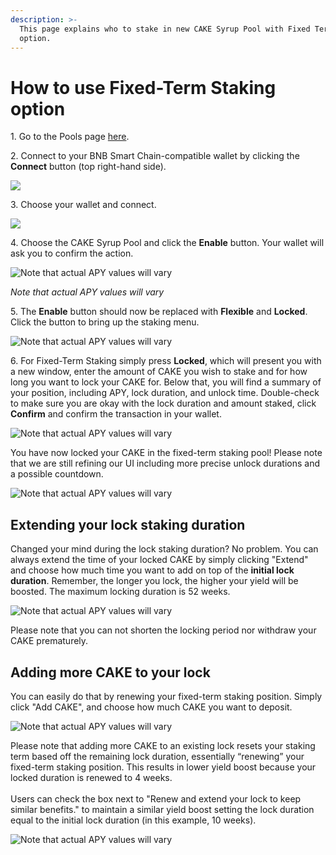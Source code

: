 ```yaml
---
description: >-
  This page explains who to stake in new CAKE Syrup Pool with Fixed Term Staking
  option.
---
```


# How to use Fixed-Term Staking option

1\. Go to the Pools page [here](https://pancakeswap.finance/pools).

2\. Connect to your BNB Smart Chain-compatible wallet by clicking the **Connect** button (top right-hand side).

![](<../../../.gitbook/assets/2-how-to-stake-in-syrup-pool (1) (1) (1) (2).png>)

3\. Choose your wallet and connect.

![](<../../../.gitbook/assets/3-how-to-stake-in-syrup-pool (1) (1) (2).png>)

4\. Choose the CAKE Syrup Pool and click the **Enable** button. Your wallet will ask you to confirm the action.

![Note that actual APY values will vary](../../../.gitbook/assets/cake-pool-notenable.png)

_Note that actual APY values will vary_

5\. The **Enable** button should now be replaced with **Flexible** and **Locked**. Click the button to bring up the staking menu.

![Note that actual APY values will vary](../../../.gitbook/assets/cake-pool-enabled1-small.png)

6\. For Fixed-Term Staking simply press **Locked**, which will present you with a new window, enter the amount of CAKE you wish to stake and for how long you want to lock your CAKE for. Below that, you will find a summary of your position, including APY, lock duration, and unlock time. Double-check to make sure you are okay with the lock duration and amount staked, click **Confirm** and confirm the transaction in your wallet.

![Note that actual APY values will vary](../../../.gitbook/assets/5-how-to-stake-in-fixed-pool.png)

You have now locked your CAKE in the fixed-term staking pool! Please note that we are still refining our UI including more precise unlock durations and a possible countdown.

![Note that actual APY values will vary](../../../.gitbook/assets/6-how-to-stake-in-fixed-pool.png)

## Extending your lock staking duration

Changed your mind during the lock staking duration? No problem. You can always extend the time of your locked CAKE by simply clicking "Extend" and choose how much time you want to add on top of the **initial lock duration**. Remember, the longer you lock, the higher your yield will be boosted. The maximum locking duration is 52 weeks.

![Note that actual APY values will vary](../../../.gitbook/assets/7-how-to-stake-in-fixed-pool.png)

Please note that you can not shorten the locking period nor withdraw your CAKE prematurely.

## Adding more CAKE to your lock

You can easily do that by renewing your fixed-term staking position. Simply click "Add CAKE", and choose how much CAKE you want to deposit.

![Note that actual APY values will vary](../../../.gitbook/assets/8-how-to-stake-in-fixed-pool.png)

Please note that adding more CAKE to an existing lock resets your staking term based off the remaining lock duration, essentially “renewing” your fixed-term staking position. This results in lower yield boost because your locked duration is renewed to 4 weeks. \
\
Users can check the box next to "Renew and extend your lock to keep similar benefits." to maintain a similar yield boost setting the lock duration equal to the initial lock duration (in this example, 10 weeks).

![Note that actual APY values will vary](../../../.gitbook/assets/9-how-to-stake-in-fixed-pool.png)
